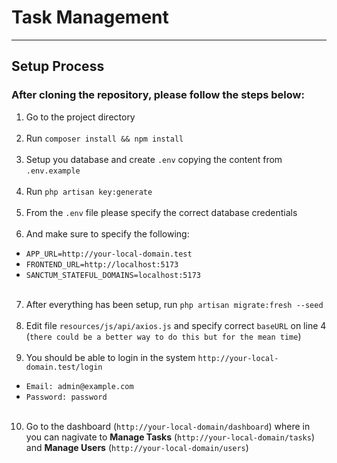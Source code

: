 # Task Management

---

## Setup Process

### After cloning the repository, please follow the steps below:

 1. Go to the project directory
<br><br>
 2. Run `composer install && npm install`
    <br><br>
 3. Setup you database and create `.env` copying the content from `.env.example`
    <br><br>
 4. Run `php artisan key:generate`
    <br><br>
 5. From the `.env` file please specify the correct database credentials
    <br><br>
 6. And make sure to specify the following:
 - `APP_URL=http://your-local-domain.test`
 - `FRONTEND_URL=http://localhost:5173`
 - `SANCTUM_STATEFUL_DOMAINS=localhost:5173`
   <br><br>
 7. After everything has been setup, run `php artisan migrate:fresh --seed`
    <br><br>
 8. Edit file `resources/js/api/axios.js` and specify correct `baseURL` on line 4 (`there could be a better way to do this but for the mean time`)
    <br><br>
 9. You should be able to login in the system `http://your-local-domain.test/login`
 - `Email: admin@example.com`
 - `Password: password`
   <br><br>
 10. Go to the dashboard (`http://your-local-domain/dashboard`)
  where in you can nagivate to <b>Manage Tasks</b> (`http://your-local-domain/tasks`) and <b>Manage Users</b> (`http://your-local-domain/users`)
